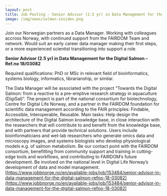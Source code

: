 ```yaml
---
layout: post
title: Job Posting - Senior Advisor (2.5 yr) in Data Management for the Digital Salmon
image: /img/news/salmon-insides.png
---
```


Join our Norwegian partners as a Data Manager. Working with colleagues accross Norway, with continued support from the FAIRDOM Team and network. Would suit an early career data manager making their first steps, or a more experienced scientist transitioning into support a role.

**Senior Advisor (2.5 yr) in Data Management for the Digital Salmon – Ref.no 18/03082**

Required qualifications: PhD or MSc in relevant field of bioinformatics, systems biology, informatics, librarianship, or similar.

The Data Manager will be associated with the project “Towards the Digital Salmon: from a reactive to a pre-emptive research strategy in aquaculture (DigiSal)“. The project is part of the national consortium for biotechnology, Centre for Digital Life Norway, and a partner in the FAIRDOM foundation for scientific data management according to the FAIR principles: Findable, Accessible, Interoperable, Reusable. Main tasks:
Help design the architecture of the Digital Salmon knowledge base, in close interaction with the researchers that will contribute to and benefit from the knowledge base, and with partners that provide technical solutions. Users include bioinformaticians and wet-lab researchers who generate omics data and microscopy images, and systems biologists who develop physiological models e.g. of salmon metabolism.
Be our contact point with the FAIRDOM consortium, benefitting from community support and training in cutting-edge tools and workflows, and contributing to FAIRDOM’s future development.
Be involved on the national level in Digital Life Norway’s development of data and model management.
[https://www.jobbnorge.no/en/available-jobs/job/153484/senior-advisor-in-data-management-for-the-digital-salmon-refno-18-03082](https://www.jobbnorge.no/en/available-jobs/job/153484/senior-advisor-in-data-management-for-the-digital-salmon-refno-18-03082)